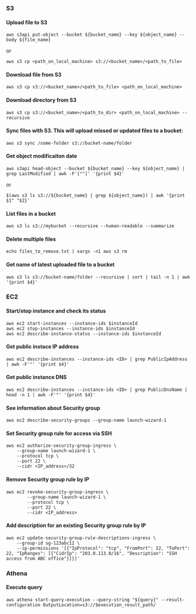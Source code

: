 ### S3

#### Upload file to S3
```
aws s3api put-object --bucket ${bucket_name} --key ${object_name} --body ${file_name}
```
or 
```
aws s3 cp <path_on_local_machine> s3://<bucket_name>/<path_to_file>
```

#### Download file from S3
```
aws s3 cp s3://<bucket_name>/<path_to_file> <path_on_local_machine>
```

#### Download directory from S3
```
aws s3 cp s3://<bucket_name>/<path_to_dir> <path_on_local_machine> --recursive
```

#### Sync files with S3. This will upload missed or updated files to a bucket:
```
aws s3 sync /some-folder s3://bucket-name/folder
```

#### Get object modificaiton date
```
aws s3api head-object --bucket ${bucket_name} --key ${object_name} | grep LastModified | awk -F'[""]' '{print $4}'
```
or
```
$(aws s3 ls s3://${bucket_name} | grep ${object_name}) | awk '{print $1" "$2}'
```

#### List files in a bucket
```
aws s3 ls s3://mybucket --recursive --human-readable --summarize
```

#### Delete multiple files
```
echo files_to_remove.txt | xargs -n1 aws s3 rm
```

#### Get name of latest uploaded file to a bucket
```
aws s3 ls s3://bucket-name/folder --recursive | sort | tail -n 1 | awk '{print $4}'
```

### EC2

#### Start/stop instance and check its status
```
aws ec2 start-instances --instance-ids $instanceId
aws ec2 stop-instances --instance-ids $instanceId
aws ec2 describe-instance-status --instance-ids $instanceId
```

#### Get public instace IP address
```
aws ec2 describe-instances --instance-ids <ID> | grep PublicIpAddress | awk -F'"' '{print $4}'
```

#### Get public instance DNS
```
aws ec2 describe-instances --instance-ids <ID> | grep PublicDnsName | head -n 1 | awk -F'"' '{print $4}'
```

#### See information about Security group
```
aws ec2 describe-security-groups --group-name launch-wizard-1
```

#### Set Security group rule for access via SSH
```
aws ec2 authorize-security-group-ingress \
    --group-name launch-wizard-1 \
    --protocol tcp \
    --port 22 \
    --cidr <IP_address>/32
```

#### Remove Security group rule by IP
```
aws ec2 revoke-security-group-ingress \
        --group-name launch-wizard-1 \
        --protocol tcp \
        --port 22 \
        --cidr <IP_address>
```

#### Add description for an existing Security group rule by IP
```
aws ec2 update-security-group-rule-descriptions-ingress \
    --group-id sg-123abc12 \
    --ip-permissions '[{"IpProtocol": "tcp", "FromPort": 22, "ToPort": 22, "IpRanges": [{"CidrIp": "203.0.113.0/16", "Description": "SSH access from ABC office"}]}]'
```

### Athena

#### Execute query
```
aws athena start-query-execution --query-string "${query}" --result-configuration OutputLocation=s3://$execution_result_path/
```
